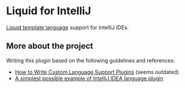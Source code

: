Liquid for IntelliJ
===================

[Liquid template language](https://github.com/Shopify/liquid) support for IntelliJ IDEs.

## More about the project

Writing this plugin based on the following guidelines and references:

 * [How to Write Custom Language Support Plugins](http://blog.jetbrains.com/idea/2013/01/how-to-write-custom-language-support-plugins/) (seems outdated)
 * [A simplest possible example of IntelliJ IDEA language plugin](https://github.com/vdudouyt/idea-language-example)
